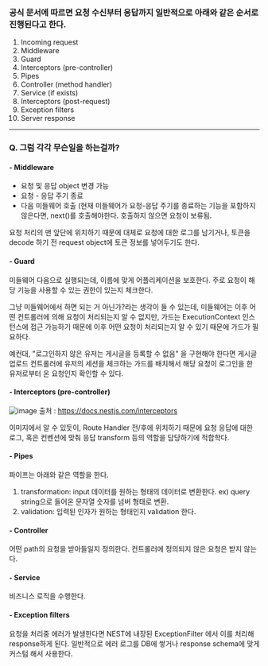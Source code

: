 ### 공식 문서에 따르면 요청 수신부터 응답까지 일반적으로 아래와 같은 순서로 진행된다고 한다.

1. Incoming request
2. Middleware
3. Guard
4. Interceptors (pre-controller)
5. Pipes
6. Controller (method handler)
7. Service (if exists)
8. Interceptors (post-request)
9. Exception filters
10. Server response


-----------
### Q. 그럼 각각 무슨일을 하는걸까?


#### - Middleware

- 요청 및 응답 object 변경 가능
- 요청 - 응답 주기 종료
- 다음 미들웨어 호출 (현재 미들웨어가 요청-응답 주기를 종료하는 기능을 포함하지 않은다면, next()를 호출해야한다. 호출하지 않으면 요청이 보류됨.

요청 처리의 맨 앞단에 위치하기 때문에 대체로 요청에 대한 로그를 남기거나, 토큰을 decode 하기 전 request object에 토큰 정보를 넣어두기도 한다.

#### - Guard

미들웨어 다음으로 실행되는데, 이름에 맞게 어플리케이션을 보호한다.
주로 요청이 해당 기능을 사용할 수 있는 권한이 있는지 체크한다.

그냥 미들웨어에서 하면 되는 거 아닌가?라는 생각이 들 수 있는데, 미들웨어는 이후 어떤 컨트롤러에 의해 요청이 처리되는지 알 수 없지만, 가드는 ExecutionContext 인스턴스에 접근 가능하기 때문에 이후 어떤 요청이 처리되는지 알 수 있기 때문에 가드가 필요하다.

예컨대, "로그인하지 않은 유저는 게시글을 등록할 수 없음" 을 구현해야 한다면 게시글 업로드 컨트롤러에 유저의 세션을 체크하는 가드를 배치해서 해당 요청이 로그인을 한 유저로부터 온 요청인지 확인할 수 있다.


#### - Interceptors (pre-controller)
![image](https://d1ccleacxg8gcm.cloudfront.net/JeongCheolLee/images/gd00f1553648.png)
출처 : https://docs.nestjs.com/interceptors

이미지에서 알 수 있듯이, Route Handler 전/후에 위치하기 때문에 요청 응답에 대한 로그, 혹은 컨벤션에 맞춰 응답 transform 등의 역할을 담당하기에 적합학다.

#### - Pipes
파이프는 아래와 같은 역할을 한다.

1. transformation: input 데이터를 원하는 형태의 데이터로 변환한다. ex) query string으로 들어온 문자열 숫자를 넘버 형태로 변환.
2. validation: 입력된 인자가 원하는 형태인지 validation 한다.


#### - Controller
어떤 path의 요청을 받아들일지 정의한다. 컨트롤러에 정의되지 않은 요청은 받지 않는다.

#### - Service
비즈니스 로직을 수행한다. 


#### - Exception filters
요청을 처리중 에러가 발생한다면 NEST에 내장된 ExceptionFilter 에서 이를 처리해 response하게 된다. 일반적으로 에러 로그를 DB에 쌓거나 response schema에 맞게 커스텀 해서 사용한다.

